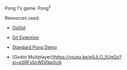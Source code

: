 Pong 1's game: Pong<sup>2</sup>

Resources used:
- [GoDot](https://godotengine.org/)
- [Git Extention](https://godotengine.org/asset-library/asset/1581)
- [Standard Pong Demo](https://www.youtube.com/watch?v=kr1BoEbuveI)


- [Godot Multiplayer](https://youtu.be/e0JLO_5UgQo?si=pSRFsSxWD0kp0cik
